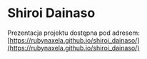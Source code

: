 # Shiroi Dainaso
Prezentacja projektu dostępna pod adresem: [https://rubynaxela.github.io/shiroi_dainaso/](https://rubynaxela.github.io/shiroi_dainaso/)
